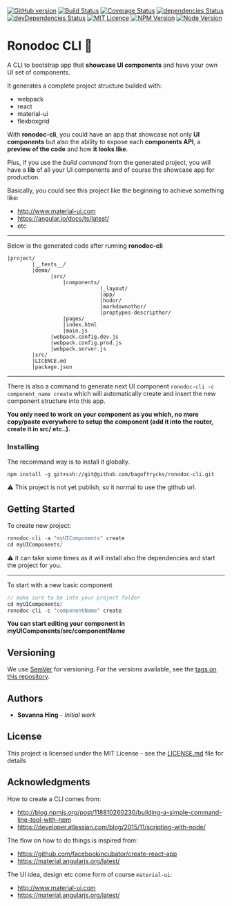 [![GitHub version](https://badge.fury.io/gh/bagoftrycks%2Fronodoc-cli.svg)](https://badge.fury.io/gh/bagoftrycks%2Fronodoc-cli)
[![Build Status](https://travis-ci.org/bagoftrycks/ronodoc-cli.svg?branch=master)](https://travis-ci.org/bagoftrycks/ronodoc-cli)
[![Coverage Status](https://coveralls.io/repos/github/bagoftrycks/ronodoc-cli/badge.svg?branch=master)](https://coveralls.io/github/bagoftrycks/ronodoc-cli?branch=master)
[![dependencies Status](https://david-dm.org/bagoftrycks/ronodoc-cli/status.svg)](https://david-dm.org/bagoftrycks/ronodoc-cli)
[![devDependencies Status](https://david-dm.org/bagoftrycks/ronodoc-cli/dev-status.svg)](https://david-dm.org/bagoftrycks/ronodoc-cli?type=dev)
[![MIT Licence](https://badges.frapsoft.com/os/mit/mit.png?v=103)](https://opensource.org/licenses/mit-license.php)
[![NPM Version](https://img.shields.io/badge/npm-3.10.10-blue.svg)](https://img.shields.io/badge/npm-3.10.10-blue.svg)
[![Node Version](https://img.shields.io/badge/node-v6.10.1-blue.svg)](https://img.shields.io/badge/node-v6.10.1-blue.svg)

# Ronodoc CLI :tophat:

A CLI to bootstrap app that **showcase UI components** and have your own UI set of components.

It generates a complete project structure builded with:
- webpack
- react
- material-ui
- flexboxgrid

With **ronodoc-cli**, you could have an app that showcase not only **UI components**
but also the ability to expose each **components API**, a **preview of the code** and
how **it looks like**.

Plus, if you use the *build command* from the generated project,
you will have a **lib** of all your UI components and of course the showcase app for production.

Basically, you could see this project like the beginning to achieve something like:
- http://www.material-ui.com
- https://angular.io/docs/ts/latest/
- etc

---

Below is the generated code after running **ronodoc-cli**

```
|project/
        |__tests__/
        |demo/
              |src/
                  |components/
                              |_layout/
                              |app/
                              |hodor/
                              |markdownothor/
                              |proptypes-descripthor/
                  |pages/
                  |index.html
                  |main.js
              |webpack.config.dev.js
              |webpack.config.prod.js
              |webpack.server.js
        |src/
        |LICENCE.md
        |package.json
```

---

There is also a command to generate next UI component `ronodoc-cli -c component_name create`
which will automatically create and insert the new component structure into this app.

**You only need to work on your component as you which, no more copy/paste everywhere to setup the component (add it into the router, create it in src/ etc..).**

### Installing

The recommand way is to install it globally.

```
npm install -g git+ssh://git@github.com/bagoftrycks/ronodoc-cli.git
```

:warning: This project is not yet publish, so it normal to use the github url.

## Getting Started

To create new project:

```js
ronodoc-cli -a "myUIComponents" create
cd myUIComponents/
```

:warning: it can take some times as it will install also the dependencies
and start the project for you.

---

To start with a new basic component

```js
// make sure to be into your project folder
cd myUIComponents/
ronodoc-cli -c "componentName" create
```

**You can start editing your component in myUIComponents/src/componentName**

## Versioning

We use [SemVer](http://semver.org/) for versioning. For the versions available, see the [tags on this repository](https://github.com/bagoftrycks/ronodoc-cli/tags).

## Authors

* **Sovanna Hing** - *Initial work*

## License

This project is licensed under the MIT License - see the [LICENSE.md](LICENSE.md) file for details

## Acknowledgments

How to create a CLI comes from:
- http://blog.npmjs.org/post/118810260230/building-a-simple-command-line-tool-with-npm
- https://developer.atlassian.com/blog/2015/11/scripting-with-node/

The flow on how to do things is inspired from:
- https://github.com/facebookincubator/create-react-app
- https://material.angularjs.org/latest/

The UI idea, design etc come form of course `material-ui`:
- http://www.material-ui.com
- https://material.angularjs.org/latest/
